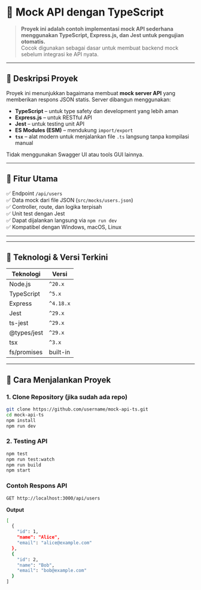 # 🧪 Mock API dengan TypeScript

> **Proyek ini adalah contoh implementasi mock API sederhana menggunakan TypeScript, Express.js, dan Jest untuk pengujian otomatis.**  
> Cocok digunakan sebagai dasar untuk membuat backend mock sebelum integrasi ke API nyata.

---

## 📌 Deskripsi Proyek

Proyek ini menunjukkan bagaimana membuat **mock server API** yang memberikan respons JSON statis. Server dibangun menggunakan:

- **TypeScript** – untuk type safety dan development yang lebih aman
- **Express.js** – untuk RESTful API
- **Jest** – untuk testing unit API
- **ES Modules (ESM)** – mendukung `import/export`
- **`tsx`** – alat modern untuk menjalankan file `.ts` langsung tanpa kompilasi manual

Tidak menggunakan Swagger UI atau tools GUI lainnya.

---

## 🧩 Fitur Utama

✅ Endpoint `/api/users`  
✅ Data mock dari file JSON (`src/mocks/users.json`)  
✅ Controller, route, dan logika terpisah  
✅ Unit test dengan Jest  
✅ Dapat dijalankan langsung via `npm run dev`  
✅ Kompatibel dengan Windows, macOS, Linux  

---


---

## 🔧 Teknologi & Versi Terkini

| Teknologi | Versi |
|----------|-------|
| Node.js | `^20.x` |
| TypeScript | `^5.x` |
| Express | `^4.18.x` |
| Jest | `^29.x` |
| ts-jest | `^29.x` |
| @types/jest | `^29.x` |
| tsx | `^3.x` |
| fs/promises | built-in |

---

## 🚀 Cara Menjalankan Proyek

### 1. Clone Repository (jika sudah ada repo)

```bash
git clone https://github.com/username/mock-api-ts.git 
cd mock-api-ts
npm install
npm run dev
```

### 2. Testing API
```bash
npm test
npm run test:watch
npm run build
npm start
```

### Contoh Respons API
```bash
GET http://localhost:3000/api/users
```

**Output**
```bash
[
  {
    "id": 1,
    "name": "Alice",
    "email": "alice@example.com"
  },
  {
    "id": 2,
    "name": "Bob",
    "email": "bob@example.com"
  }
]
```